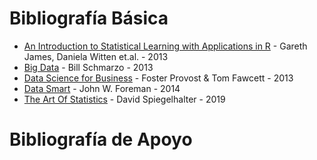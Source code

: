 # Bibliografía Básica
* [An Introduction to Statistical Learning with Applications in R](https://drive.google.com/file/d/1oj9OWZc5yWLAb8blApd87_Jo9hgyty7B/view?usp=sharing) - Gareth James, Daniela Witten et.al. - 2013
* [Big Data](https://drive.google.com/file/d/1oj9OWZc5yWLAb8blApd87_Jo9hgyty7B/view?usp=sharing) - Bill Schmarzo - 2013
* [Data Science for Business](https://drive.google.com/file/d/1os4aakIUjWGESqtZnwJK2EV0ML1UFAEw/view?usp=sharing) - Foster Provost & Tom Fawcett - 2013 
* [Data Smart](https://drive.google.com/file/d/1oi1GgtJ9uz2kybp1LzI5M4uojEUKYaJn/view?usp=sharing) - John W. Foreman - 2014
* [The Art Of Statistics](https://drive.google.com/file/d/1pbc-jp8ewmLg5yRzteFzN_S38xPl03NR/view?usp=sharing) - David Spiegelhalter - 2019


# Bibliografía de Apoyo
